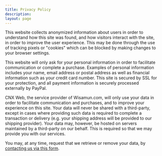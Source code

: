 ```yaml
---
title: Privacy Policy
description:
layout: page
---
```

This website collects anonymized information about users in order to understand how this site was found, and how visitors interact with the site, in order to improve the user experience. This may be done through the use of tracking pixels or "cookies" which can be blocked by making changes to your browser settings.

This website will only ask for your personal information in order to facilitate communication or complete a purchase. Examples of personal information includes your name, email address or postal address as well as financial information such as your credit card number. This site is secured by SSL for your protection, and all payment information is securely processed externally by PayPal.

CNX Web, the service provider of Wisamun.com, will only use your data in order to facilitate communication and purchases, and to improve your experience on this site. Your data will never be shared with a third-party, except in cases where providing such data is required to complete a transaction or delivery (e.g. your shipping address will be provided to our shipping provider). Your data may, however, be hosted on servers maintained by a third-party on our behalf. This is required so that we may provide you with our services.

You may, at any time, request that we retrieve or remove your data, by [contacting us via this form](/contact).
